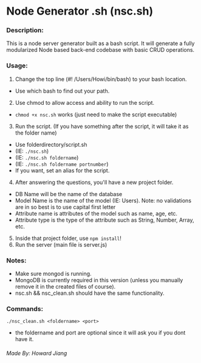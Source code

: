 Node Generator .sh (nsc.sh)
===============
### Description:
This is a node server generator built as a bash script. It will generate a fully modularized Node based back-end codebase with basic CRUD operations.

### Usage:
1. Change the top line (#! /Users/Howi/bin/bash) to your bash location.
 * Use which bash to find out your path.
2. Use chmod to allow access and ability to run the script.
 * `chmod +x nsc.sh` works (just need to make the script executable)
3. Run the script. (If you have something after the script, it will take it as the folder name)
 * Use folderdirectory/script.sh 
  * (IE: `./nsc.sh`) 
  * (IE: `./nsc.sh foldername`)
  * (IE: `./nsc.sh foldername portnumber`)
 * If you want, set an alias for the script.
4. After answering the questions, you'll have a new project folder.
 * DB Name will be the name of the database
 * Model Name is the name of the model (IE: Users). Note: no validations are in so best is to use capital first letter
 * Attribute name is attributes of the model such as name, age, etc.
 * Attribute type is the type of the attribute such as String, Number, Array, etc.
5. Inside that project folder, use `npm install`!
6. Run the server (main file is server.js)

### Notes:
* Make sure mongod is running.
* MongoDB is currently required in this version (unless you manually remove it in the created files of course).
* nsc.sh && nsc_clean.sh should have the same functionality. 

### Commands:
`./nsc_clean.sh <foldername> <port>`
* the foldername and port are optional since it will ask you if you dont have it. 

###### Made By: <i>Howard Jiang</i>